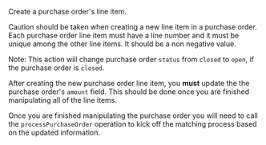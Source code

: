 Create a purchase order's line item.

Caution should be taken when creating a new line item in a purchase order. Each
purchase order line item must have a line number and it must be unique among the
other line items. It should be a non negative value.

Note: This action will change purchase order `status` from `closed` to `open`, 
if the purchase order is `closed`.

After creating the new purchase order line item, you **must** update the the
purchase order's `amount` field. This should be done once you are finished
manipulating all of the line items.

Once you are finished manipulating the purchase order you will need to call
the `processPurchaseOrder` operation to kick off the matching process based on
the updated information.
